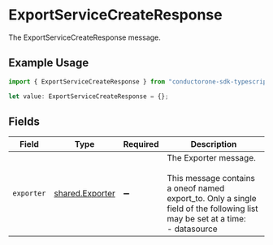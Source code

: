# ExportServiceCreateResponse

The ExportServiceCreateResponse message.

## Example Usage

```typescript
import { ExportServiceCreateResponse } from "conductorone-sdk-typescript/sdk/models/shared";

let value: ExportServiceCreateResponse = {};
```

## Fields

| Field                                                                                                                                                 | Type                                                                                                                                                  | Required                                                                                                                                              | Description                                                                                                                                           |
| ----------------------------------------------------------------------------------------------------------------------------------------------------- | ----------------------------------------------------------------------------------------------------------------------------------------------------- | ----------------------------------------------------------------------------------------------------------------------------------------------------- | ----------------------------------------------------------------------------------------------------------------------------------------------------- |
| `exporter`                                                                                                                                            | [shared.Exporter](../../../sdk/models/shared/exporter.md)                                                                                             | :heavy_minus_sign:                                                                                                                                    | The Exporter message.<br/><br/>This message contains a oneof named export_to. Only a single field of the following list may be set at a time:<br/>  - datasource<br/> |